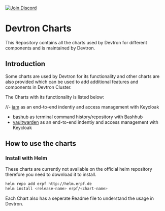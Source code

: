 [![Join Discord](https://img.shields.io/badge/Join%20us%20on-Discord-e01563.svg)](https://discord.gg/72JDKy4)

# Devtron Charts

This Repository contains all the charts used by Devtron for different components and is maintained by Devtron.

## Introduction

Some charts are used by Devtron for its functionality and other charts are also provided which can be used to add additional features and components in Devtron Cluster.

The Charts with its functionality is listed below:

//- [iam](https://github.com/) as an end-to-end indentiy and access management with Keycloak
- [bashub](https://github.com/) as terminal command history/repository with Bashhub
- [vaultwarden](https://github.com/) as an end-to-end indentiy and access management with Keycloak

## How to use the charts

### Install with Helm

These charts are currently not available on the official helm repository therefore you need to download it to install.

```bash
helm repo add erpf http://helm.erpf.de
helm install <release-name> erpf/<chart-name>
```

Each Chart also has a seperate Readme file to understand the usage in Devtron.
